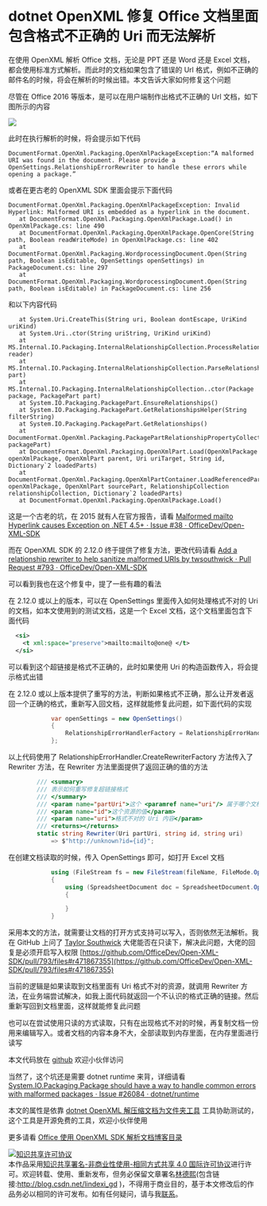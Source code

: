 
# dotnet OpenXML 修复 Office 文档里面包含格式不正确的 Uri 而无法解析

在使用 OpenXML 解析 Office 文档，无论是 PPT 还是 Word 还是 Excel 文档，都会使用标准方式解析。而此时的文档如果包含了错误的 Url 格式，例如不正确的邮件名的时候，将会在解析的时候出错。本文告诉大家如何修复这个问题

<!--more-->


<!-- 发布 -->

尽管在 Office 2016 等版本，是可以在用户端制作出格式不正确的 Url 文档，如下图所示的内容

<!-- ![](image/dotnet OpenXML 修复 Office 文档里面包含格式不正确的 Uri 而无法解析/dotnet OpenXML 修复 Office 文档里面包含格式不正确的 Uri 而无法解析0.png) -->

![](http://image.acmx.xyz/lindexi%2F202114167365594.jpg)

此时在执行解析的时候，将会提示如下代码

```
DocumentFormat.OpenXml.Packaging.OpenXmlPackageException:“A malformed URI was found in the document. Please provide a OpenSettings.RelationshipErrorRewriter to handle these errors while opening a package.”
```

或者在更古老的 OpenXML SDK 里面会提示下面代码

```
DocumentFormat.OpenXml.Packaging.OpenXmlPackageException: Invalid Hyperlink: Malformed URI is embedded as a hyperlink in the document.
   at DocumentFormat.OpenXml.Packaging.OpenXmlPackage.Load() in OpenXmlPackage.cs: line 490
   at DocumentFormat.OpenXml.Packaging.OpenXmlPackage.OpenCore(String path, Boolean readWriteMode) in OpenXmlPackage.cs: line 402
   at DocumentFormat.OpenXml.Packaging.WordprocessingDocument.Open(String path, Boolean isEditable, OpenSettings openSettings) in PackageDocument.cs: line 297
   at  DocumentFormat.OpenXml.Packaging.WordprocessingDocument.Open(String path, Boolean isEditable) in PackageDocument.cs: line 256
```

和以下内容代码

```
   at System.Uri.CreateThis(String uri, Boolean dontEscape, UriKind uriKind)
   at System.Uri..ctor(String uriString, UriKind uriKind)
   at MS.Internal.IO.Packaging.InternalRelationshipCollection.ProcessRelationshipAttributes(XmlCompatibilityReader reader)
   at MS.Internal.IO.Packaging.InternalRelationshipCollection.ParseRelationshipPart(PackagePart part)
   at MS.Internal.IO.Packaging.InternalRelationshipCollection..ctor(Package package, PackagePart part)
   at System.IO.Packaging.PackagePart.EnsureRelationships()
   at System.IO.Packaging.PackagePart.GetRelationshipsHelper(String filterString)
   at System.IO.Packaging.PackagePart.GetRelationships()
   at DocumentFormat.OpenXml.Packaging.PackagePartRelationshipPropertyCollection..ctor(PackagePart packagePart)
   at DocumentFormat.OpenXml.Packaging.OpenXmlPart.Load(OpenXmlPackage openXmlPackage, OpenXmlPart parent, Uri uriTarget, String id, Dictionary`2 loadedParts)
   at DocumentFormat.OpenXml.Packaging.OpenXmlPartContainer.LoadReferencedPartsAndRelationships(OpenXmlPackage openXmlPackage, OpenXmlPart sourcePart, RelationshipCollection relationshipCollection, Dictionary`2 loadedParts)
   at DocumentFormat.OpenXml.Packaging.OpenXmlPackage.Load()
```

这是一个古老的坑，在 2015 就有人在官方报告，请看 [Malformed mailto Hyperlink causes Exception on .NET 4.5+ · Issue #38 · OfficeDev/Open-XML-SDK](https://github.com/OfficeDev/Open-XML-SDK/issues/38 )

而在 OpenXML SDK 的 2.12.0 终于提供了修复方法，更改代码请看 [Add a relationship rewriter to help sanitize malformed URIs by twsouthwick · Pull Request #793 · OfficeDev/Open-XML-SDK](https://github.com/OfficeDev/Open-XML-SDK/pull/793 )

可以看到我也在这个修复中，提了一些有趣的看法

在 2.12.0 或以上的版本，可以在 OpenSettings 里面传入如何处理格式不对的 Uri 的文档，如本文使用到的测试文档，这是一个 Excel 文档，这个文档里面包含下面代码

```xml
  <si>
    <t xml:space="preserve">mailto:mailto@one@ </t>
  </si>
```

可以看到这个超链接是格式不正确的，此时如果使用 Uri 的构造函数传入，将会提示格式出错

在 2.12.0 或以上版本提供了重写的方法，判断如果格式不正确，那么让开发者返回一个正确的格式，重新写入回文档，这样就能修复此问题，如下面代码的实现

```csharp
            var openSettings = new OpenSettings()
            {
                RelationshipErrorHandlerFactory = RelationshipErrorHandler.CreateRewriterFactory(Rewriter)
            };
```

以上代码使用了 RelationshipErrorHandler.CreateRewriterFactory 方法传入了 Rewriter 方法，在 Rewriter 方法里面提供了返回正确的值的方法

```csharp
        /// <summary>
        /// 表示如何重写修复超链接格式
        /// </summary>
        /// <param name="partUri">这个 <paramref name="uri"/> 属于哪个文档 Part 内容，值如 /xl/worksheets/_rels/sheet1.xml.rels 等</param>
        /// <param name="id">这个资源的值</param>
        /// <param name="uri">格式不对的 Uri 内容</param>
        /// <returns></returns>
        static string Rewriter(Uri partUri, string id, string uri)
            => $"http://unknown?id={id}";
```

在创建文档读取的时候，传入 OpenSettings 即可，如打开 Excel 文档

```csharp
            using (FileStream fs = new FileStream(fileName, FileMode.Open, FileAccess.ReadWrite, FileShare.ReadWrite))
            {
                using (SpreadsheetDocument doc = SpreadsheetDocument.Open(fs, isEditable: true, openSettings))
                {

                }
            }
```

采用本文的方法，就需要让文档的打开方式支持可以写入，否则依然无法解析。我在 GitHub 上问了 [Taylor Southwick](https://github.com/twsouthwick ) 大佬能否在只读下，解决此问题，大佬的回复是必须开启写入权限 [https://github.com/OfficeDev/Open-XML-SDK/pull/793/files#r471867355](https://github.com/OfficeDev/Open-XML-SDK/pull/793/files#r471867355)

当前的逻辑是如果读取到文档里面有 Uri 格式不对的资源，就调用 Rewriter 方法，在业务端尝试解决，如我上面代码就返回一个不认识的格式正确的链接。然后重新写回到文档里面，这样就能修复此问题

也可以在尝试使用只读的方式读取，只有在出现格式不对的时候，再复制文档一份用来编辑写入。或者文档的内容本身不大，全部读取到内存里面，在内存里面进行读写

本文代码放在 [github](https://github.com/lindexi/lindexi_gd/tree/2b042ed0/BelehereluJewelemkiho) 欢迎小伙伴访问

当然了，这个坑还是需要 dotnet runtime 来背，详细请看 [System.IO.Packaging.Package should have a way to handle common errors with malformed packages · Issue #26084 · dotnet/runtime](https://github.com/dotnet/runtime/issues/26084 )

本文的属性是依靠 [dotnet OpenXML 解压缩文档为文件夹工具](https://blog.lindexi.com/post/dotnet-OpenXML-%E8%A7%A3%E5%8E%8B%E7%BC%A9%E6%96%87%E6%A1%A3%E4%B8%BA%E6%96%87%E4%BB%B6%E5%A4%B9%E5%B7%A5%E5%85%B7.html ) 工具协助测试的，这个工具是开源免费的工具，欢迎小伙伴使用

更多请看 [Office 使用 OpenXML SDK 解析文档博客目录](https://blog.lindexi.com/post/Office-%E4%BD%BF%E7%94%A8-OpenXML-SDK-%E8%A7%A3%E6%9E%90%E6%96%87%E6%A1%A3%E5%8D%9A%E5%AE%A2%E7%9B%AE%E5%BD%95.html )





<a rel="license" href="http://creativecommons.org/licenses/by-nc-sa/4.0/"><img alt="知识共享许可协议" style="border-width:0" src="https://licensebuttons.net/l/by-nc-sa/4.0/88x31.png" /></a><br />本作品采用<a rel="license" href="http://creativecommons.org/licenses/by-nc-sa/4.0/">知识共享署名-非商业性使用-相同方式共享 4.0 国际许可协议</a>进行许可。欢迎转载、使用、重新发布，但务必保留文章署名[林德熙](http://blog.csdn.net/lindexi_gd)(包含链接:http://blog.csdn.net/lindexi_gd )，不得用于商业目的，基于本文修改后的作品务必以相同的许可发布。如有任何疑问，请与我[联系](mailto:lindexi_gd@163.com)。